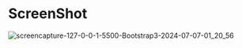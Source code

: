 # ScreenShot
![screencapture-127-0-0-1-5500-Bootstrap3-2024-07-07-01_20_56](https://github.com/ErhanAlgl/Projects/assets/39314007/14899c6a-17f7-4697-891f-125f1d07c539)
